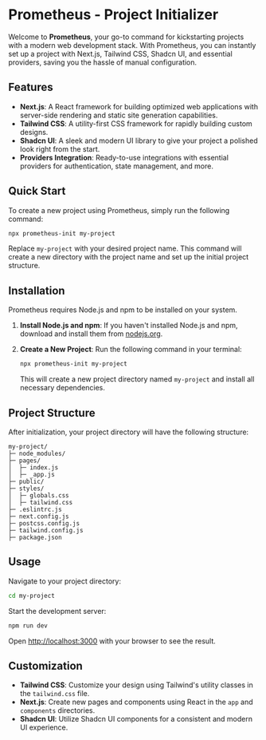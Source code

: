 # Prometheus - Project Initializer

Welcome to **Prometheus**, your go-to command for kickstarting projects with a modern web development stack. With Prometheus, you can instantly set up a project with Next.js, Tailwind CSS, Shadcn UI, and essential providers, saving you the hassle of manual configuration.

## Features

- **Next.js**: A React framework for building optimized web applications with server-side rendering and static site generation capabilities.
- **Tailwind CSS**: A utility-first CSS framework for rapidly building custom designs.
- **Shadcn UI**: A sleek and modern UI library to give your project a polished look right from the start.
- **Providers Integration**: Ready-to-use integrations with essential providers for authentication, state management, and more.

## Quick Start

To create a new project using Prometheus, simply run the following command:

```bash
npx prometheus-init my-project
```

Replace `my-project` with your desired project name. This command will create a new directory with the project name and set up the initial project structure.

## Installation

Prometheus requires Node.js and npm to be installed on your system.

1. **Install Node.js and npm**: If you haven't installed Node.js and npm, download and install them from [nodejs.org](https://nodejs.org/).

2. **Create a New Project**: Run the following command in your terminal:

   ```bash
   npx prometheus-init my-project
   ```

   This will create a new project directory named `my-project` and install all necessary dependencies.

## Project Structure

After initialization, your project directory will have the following structure:

```
my-project/
├─ node_modules/
├─ pages/
│  ├─ index.js
│  ├─ _app.js
├─ public/
├─ styles/
│  ├─ globals.css
│  ├─ tailwind.css
├─ .eslintrc.js
├─ next.config.js
├─ postcss.config.js
├─ tailwind.config.js
├─ package.json
```

## Usage

Navigate to your project directory:

```bash
cd my-project
```

Start the development server:

```bash
npm run dev
```

Open [http://localhost:3000](http://localhost:3000) with your browser to see the result.

## Customization

- **Tailwind CSS**: Customize your design using Tailwind's utility classes in the `tailwind.css` file.
- **Next.js**: Create new pages and components using React in the `app` and `components` directories.
- **Shadcn UI**: Utilize Shadcn UI components for a consistent and modern UI experience.
